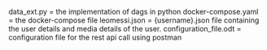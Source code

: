 data_ext.py = the implementation of dags in python
docker-compose.yaml = the docker-compose file
leomessi.json = {username}.json file containing the user details and media details of the user.
configuration_file.odt = configuration file for the rest api call using postman

